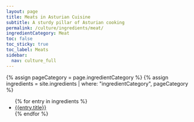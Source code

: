 ```yaml
---
layout: page
title: Meats in Asturian Cuisine
subtitle: A sturdy pillar of Asturian cooking
permalink: /culture/ingredients/meat/
ingredientCategory: Meat
toc: false
toc_sticky: true
toc_label: Meats
sidebar:
  nav: culture_full
---
```



{% assign pageCategory = page.ingredientCategory %}
{% assign ingredients = site.ingredients | where: "ingredientCategory", pageCategory %}
<ul class="col2">
  {% for entry in ingredients %}
    <li><a href="{{entry.permalink}}" title="{{entry.subtitle}}">{{entry.title}}</a></li>
  {% endfor %}
</ul>